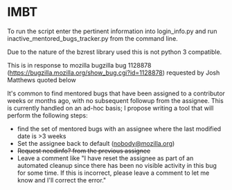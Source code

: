 # IMBT

To run the script enter the pertinent information into login_info.py and run inactive_mentored_bugs_tracker.py from the command line.

Due to the nature of the bzrest library used this is not python 3 compatible.

This is in response to mozilla bugzilla bug 1128878 (https://bugzilla.mozilla.org/show_bug.cgi?id=1128878) requested by Josh Matthews quoted below 

It's common to find mentored bugs that have been assigned to a contributor weeks or months ago, with no subsequent followup from the assignee. This is currently handled on an ad-hoc basis; I propose writing a tool that will perform the following steps:

* find the set of mentored bugs with an assignee where the last modified date is >3 weeks
* Set the assignee back to default (nobody@mozilla.org)
* ~~Request needinfo? from the previous assignee~~
* Leave a comment like "I have reset the assignee as part of an automated cleanup since there has been no visible activity in this bug for some time. If this is incorrect, please leave a comment to let me know and I'll correct the error."

